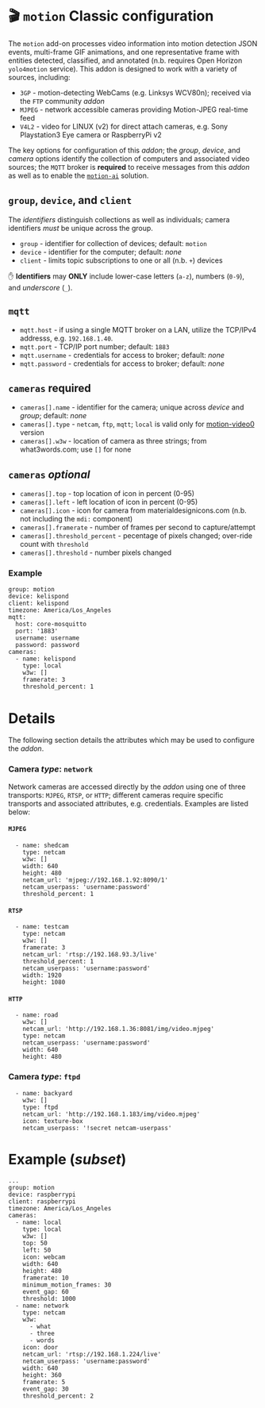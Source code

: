 # &#127916; `motion` Classic configuration 
The `motion` add-on processes video information into motion detection JSON events, multi-frame GIF animations, and one representative frame with entities detected, classified, and annotated (n.b. requires Open Horizon `yolo4motion` service).  This addon is designed to work with a variety of sources, including:

+ `3GP` - motion-detecting WebCams (e.g. Linksys WCV80n); received via the `FTP` community _addon_
+ `MJPEG` - network accessible cameras providing Motion-JPEG real-time feed
+ `V4L2` - video for LINUX (v2) for direct attach cameras, e.g. Sony Playstation3 Eye camera or RaspberryPi v2

The key options for configuration of this _addon_; the _group_, _device_, and _camera_ options identify the collection of computers and associated video sources; the `MQTT` broker is **required** to receive messages from this _addon_ as well as to enable the [`motion-ai`](http://github.com/dcmartin/motion-ai) solution.

## `group`, `device`, and `client`
The _identifiers_ distinguish collections as well as individuals; camera identifiers _must_ be unique across the group.

+ `group` - identifier for collection of devices; default: `motion`
+ `device` - identifier for the computer; default: _none_
+ `client` - limits topic subscriptions to one or all (n.b. `+`) devices

&#9995; **Identifiers** may **ONLY** include lower-case letters (`a-z`), numbers (`0-9`), and _underscore_ (`_`).

## `mqtt`
+ `mqtt.host` - if using a single MQTT broker on a LAN, utilize the TCP/IPv4 addresss, e.g. `192.168.1.40`.
+ `mqtt.port` - TCP/IP port number; default: `1883`
+ `mqtt.username` - credentials for access to broker; default: _none_
+ `mqtt.password` - credentials for access to broker; default: _none_

## `cameras` **required**
+ `cameras[].name` - identifier for the camera; unique across _device_ and _group_; default: _none_
+ `cameras[].type` - `netcam`, `ftp`, `mqtt`; `local` is valid only for [motion-video0](http://github.com/dcmartin/addon-motion-video) version
+ `cameras[].w3w` - location of camera as three strings; from what3words.com; use `[]` for none

## `cameras` _optional_
+ `cameras[].top` - top location of icon in percent (0-95)
+ `cameras[].left` - left location of icon in percent (0-95)
+ `cameras[].icon` - icon for camera from materialdesignicons.com (n.b. not including the `mdi:` component)
+ `cameras[].framerate` - number of frames per second to capture/attempt
+ `cameras[].threshold_percent` - pecentage of pixels changed; over-ride count with `threshold`
+ `cameras[].threshold` - number pixels changed

### Example
```
group: motion
device: kelispond
client: kelispond
timezone: America/Los_Angeles
mqtt:
  host: core-mosquitto
  port: '1883'
  username: username
  password: password
cameras:
  - name: kelispond
    type: local
    w3w: []
    framerate: 3
    threshold_percent: 1
```

# Details
The following section details the attributes which may be used to configure the _addon_.

### Camera _type_: `network`
Network cameras are accessed directly by the _addon_ using one of three transports: `MJPEG`, `RTSP`, or `HTTP`; different cameras
require specific transports and associated attributes, e.g. credentials.  Examples are listed below:

#### `MJPEG`
```
  - name: shedcam
    type: netcam
    w3w: []
    width: 640
    height: 480
    netcam_url: 'mjpeg://192.168.1.92:8090/1'
    netcam_userpass: 'username:password'
    threshold_percent: 1
```

#### `RTSP`
```
  - name: testcam
    type: netcam
    w3w: []
    framerate: 3
    netcam_url: 'rtsp://192.168.93.3/live'
    threshold_percent: 1
    netcam_userpass: 'username:password'
    width: 1920
    height: 1080
```

#### `HTTP`
```
  - name: road
    w3w: []
    netcam_url: 'http://192.168.1.36:8081/img/video.mjpeg'
    type: netcam
    netcam_userpass: 'username:password'
    width: 640
    height: 480
```

### Camera  _type_: `ftpd`

```
  - name: backyard
    w3w: []
    type: ftpd
    netcam_url: 'http://192.168.1.183/img/video.mjpeg'
    icon: texture-box
    netcam_userpass: '!secret netcam-userpass'
```

# Example (_subset_)

```
...
group: motion
device: raspberrypi
client: raspberrypi
timezone: America/Los_Angeles
cameras:
  - name: local
    type: local
    w3w: []
    top: 50
    left: 50
    icon: webcam
    width: 640
    height: 480
    framerate: 10
    minimum_motion_frames: 30
    event_gap: 60
    threshold: 1000
  - name: network
    type: netcam
    w3w:
      - what
      - three
      - words
    icon: door
    netcam_url: 'rtsp://192.168.1.224/live'
    netcam_userpass: 'username:password'
    width: 640
    height: 360
    framerate: 5
    event_gap: 30
    threshold_percent: 2
```
